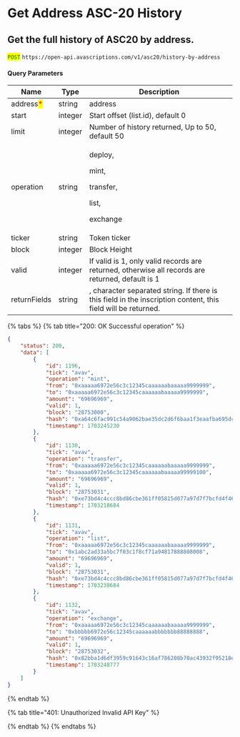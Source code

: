 # Get  Address ASC-20 History

## Get the full history of ASC20 by address.

<mark style="color:green;">`POST`</mark> `https://open-api.avascriptions.com/v1/asc20/history-by-address`

#### Query Parameters

| Name                                      | Type    | Description                                                                                                   |
| ----------------------------------------- | ------- | ------------------------------------------------------------------------------------------------------------- |
| address<mark style="color:red;">\*</mark> | string  | address                                                                                                       |
| start                                     | integer | Start offset  (list.id), default 0                                                                            |
| limit                                     | integer | Number of history returned, Up to 50, default 50                                                              |
| operation                                 | string  | <p>deploy,</p><p>mint,</p><p>transfer,</p><p>list,</p><p>exchange</p>                                         |
| ticker                                    | string  | Token ticker                                                                                                  |
| block                                     | integer | Block Height                                                                                                  |
| valid                                     | integer | If valid is 1, only valid records are returned, otherwise all records are returned, default is 1              |
| returnFields                              | string  | , character separated string. If there is this field in the inscription content, this field will be returned. |

{% tabs %}
{% tab title="200: OK Successful operation" %}

```json
{
    "status": 200,
    "data": [
        {
            "id": 1196,
            "tick": "avav",
            "operation": "mint",
            "from": "0xaaaaa6972e56c3c12345caaaaaabaaaaa9999999",
            "to": "0xaaaaa6972e56c3c12345caaaaaabaaaaa9999999",
            "amount": "69696969",
            "valid": 1,
            "block": "28753000",
            "hash": "0xa64c6fac991c54a9062bae35dc2d6f6baa1f3eaafba695dc5477301c39edd108",
            "timestamp": 1703245230
        },
        {
            "id": 1130,
            "tick": "avav",
            "operation": "transfer",
            "from": "0xaaaaa6972e56c3c12345caaaaaabaaaaa9999999",
            "to": "0xaaaaa6972e56c3c12345caaaaaabaaaaa99999100",
            "amount": "69696969",
            "valid": 1,
            "block": "28753031",
            "hash": "0xe73bd4c4ccc8bd86cbe361ff05815d077a97d7f7bcfd4f46bd46ccc20d225811",
            "timestamp": 1703218684
        },
        {
            "id": 1131,
            "tick": "avav",
            "operation": "list",
            "from": "0xaaaaa6972e56c3c12345caaaaaabaaaaa9999999",
            "to": "0x1abc2ad33a5bc7f03c1f8cf71a94817888808008",
            "amount": "69696969",
            "valid": 1,
            "block": "28753031",
            "hash": "0xe73bd4c4ccc8bd86cbe361ff05815d077a97d7f7bcfd4f46bd46ccc20d225811",
            "timestamp": 1703238684
        },
        {
            "id": 1132,
            "tick": "avav",
            "operation": "exchange",
            "from": "0xaaaaa6972e56c3c12345caaaaaabaaaaa9999999",
            "to": "0xbbbbb6972e56c12345caaaaaabbbbbbb88888888",
            "amount": "69696969",
            "valid": 1,
            "block": "28753032",
            "hash": "0x82bba1d6df3959c91643c16af786208b70ac43932f95218e2e82d2b6a9eeb35a",
            "timestamp": 1703248777
        }
    ]
}
```

{% endtab %}

{% tab title="401: Unauthorized Invalid API Key" %}

{% endtab %}
{% endtabs %}
